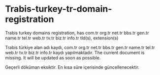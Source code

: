 # Trabis-turkey-tr-domain-registration

Trabis turkey domains registration, has com.tr org.tr net.tr bbs.tr gen.tr name.tr tel.tr web.tr tv.tr biz.tr info.tr  tld(s), extension(s)

Trabis türkiye alan adı kaydı, com.tr org.tr net.tr bbs.tr gen.tr name.tr tel.tr web.tr tv.tr biz.tr info.tr kaydı yapılmaktadır.
The current document is missing. It will be updated as soon as possible.

Geçerli döküman eksiktir. En kısa süre içerisinde güncellenecektir.
